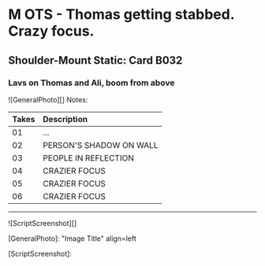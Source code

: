 # M OTS - Thomas getting stabbed. Crazy focus.

## Shoulder-Mount Static: Card B032

### Lavs on Thomas and Ali, boom from above

![GeneralPhoto][]
Notes: 

| Takes | Description |
|:---|:----|
| 01 | ... |
| 02 | PERSON'S SHADOW ON WALL |
| 03 | PEOPLE IN REFLECTION |
| 04 | CRAZIER FOCUS |
| 05 | CRAZIER FOCUS |
| 06 | CRAZIER FOCUS |

----

![ScriptScreenshot][]


[GeneralPhoto]:  "Image Title" align=left

[ScriptScreenshot]: 